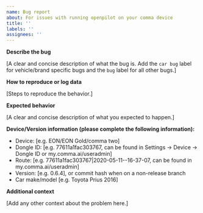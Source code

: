 ```yaml
---
name: Bug report
about: For issues with running openpilot on your comma device
title: ''
labels: ''
assignees: ''
---
```


**Describe the bug**

[A clear and concise description of what the bug is. Add the `car bug` label for vehicle/brand specific bugs and the `bug` label for all other bugs.]

**How to reproduce or log data**

[Steps to reproduce the behavior.]

**Expected behavior**

[A clear and concise description of what you expected to happen.]

**Device/Version information (please complete the following information):**
 - Device: [e.g. EON/EON Gold/comma two]
 - Dongle ID: [e.g. 77611a1fac303767, can be found in Settings -> Device -> Dongle ID or my.comma.ai/useradmin]
 - Route: [e.g. 77611a1fac303767|2020-05-11--16-37-07, can be found in my.comma.ai/useradmin]
 - Version: [e.g. 0.6.4], or commit hash when on a non-release branch
 - Car make/model [e.g. Toyota Prius 2016]

**Additional context**

[Add any other context about the problem here.]

